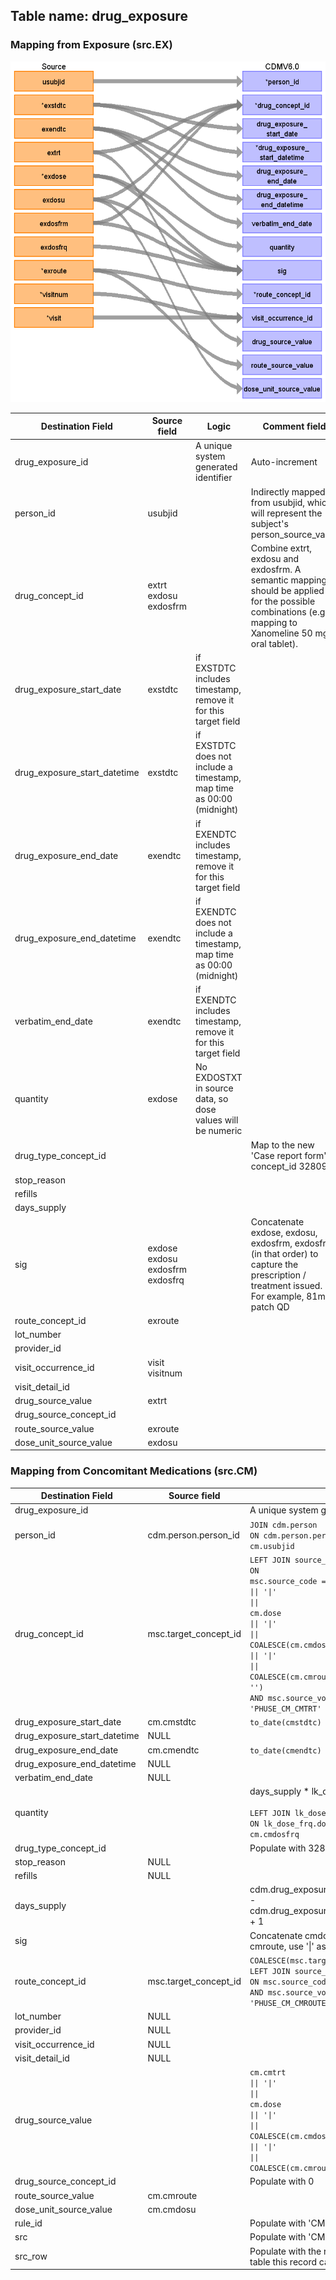 ## Table name: drug_exposure

### Mapping from Exposure (src.EX)

![](md_files/image1_ex.png)

| Destination Field | Source field | Logic | Comment field |
| --- | --- | --- | --- |
| drug_exposure_id |  | A unique system generated identifier | Auto-increment |
| person_id | usubjid |  | Indirectly mapped from usubjid, which will represent the subject's person_source_value<br> |
| drug_concept_id | extrt<br>exdosu<br>exdosfrm |  | Combine extrt, exdosu and exdosfrm. A semantic mapping should be applied for the possible combinations (e.g. mapping to Xanomeline 50 mg oral tablet). |
| drug_exposure_start_date | exstdtc | if EXSTDTC includes timestamp, remove it for this target field |  |
| drug_exposure_start_datetime | exstdtc | if EXSTDTC does not include a timestamp, map time as 00:00 (midnight) |  |
| drug_exposure_end_date | exendtc | if EXENDTC includes timestamp, remove it for this target field |  |
| drug_exposure_end_datetime | exendtc | if EXENDTC does not include a timestamp, map time as 00:00 (midnight) |  |
| verbatim_end_date | exendtc | if EXENDTC includes timestamp, remove it for this target field |  |
| quantity | exdose | No EXDOSTXT in source data, so dose values will be numeric |  |
| drug_type_concept_id |  |  | Map to the new 'Case report form', concept_id 32809 |
| stop_reason |  |  |  |
| refills |  |  |  |
| days_supply |  |  |  |
| sig | exdose<br>exdosu<br>exdosfrm<br>exdosfrq |  | Concatenate exdose, exdosu, exdosfrm, exdosfrq (in that order) to capture the prescription / treatment issued. For example, 81mg patch QD |
| route_concept_id | exroute |  |  |
| lot_number |  |  |  |
| provider_id |  |  |  |
| visit_occurrence_id | visit<br>visitnum |  |  |
| visit_detail_id |  |  |  |
| drug_source_value | extrt |  |  |
| drug_source_concept_id |  |  |  |
| route_source_value | exroute |  |  |
| dose_unit_source_value | exdosu |  |  |


### Mapping from Concomitant Medications (src.CM)

| Destination Field | Source field | Logic | Comment field |
| --- | --- | --- | --- |
| drug_exposure_id |  | A unique system generated identifier | Auto-increment |
| person_id | cdm.person.person_id | `JOIN cdm.person` </br> `ON cdm.person.person_source_value = cm.usubjid` |  |
| drug_concept_id | msc.target_concept_id | `LEFT JOIN source_codes_mapped msc`</br> <code>ON msc.source_code = cm.cmtrt</code></br> <code>&#124;&#124; '&#124;'</code></br> <code>&#124;&#124; cm.dose</code></br> <code>&#124;&#124; '&#124;'</code></br> <code>&#124;&#124; COALESCE(cm.cmdosu, '')</code></br> <code>&#124;&#124; '&#124;'</code></br> <code>&#124;&#124; COALESCE(cm.cmroute, '')</code></br>`AND msc.source_vocabulary_id = 'PHUSE_CM_CMTRT'` |  |
| drug_exposure_start_date | cm.cmstdtc | `to_date(cmstdtc)` |  |
| drug_exposure_start_datetime | NULL |  |  |
| drug_exposure_end_date | cm.cmendtc | `to_date(cmendtc)` |  |
| drug_exposure_end_datetime | NULL |  |  |
| verbatim_end_date | NULL |  |  |
| quantity |  | days_supply * lk_dose_frq.daily_dose</br></br>`LEFT JOIN lk_dose_frq`</br>`ON lk_dose_frq.dose_frequency = cm.cmdosfrq` | Needs to be defined more accurately |
| drug_type_concept_id |  | Populate with 32809 | Case Report Form |
| stop_reason | NULL |  |  |
| refills | NULL |  |  |
| days_supply |  | cdm.drug_exposure.drug_exposure_end_date - cdm.drug_exposure.drug_exposure_start_date + 1 |  |
| sig |  | Concatenate cmdose, cmdosu, cmdosfrq, cmroute, use '&#124;' as a delimiter | Example: ASPIRIN &#124;1&#124;TABLET&#124;PRN&#124;ORAL |
| route_concept_id | msc.target_concept_id | `COALESCE(msc.target_concept_id, 0)`</br>`LEFT JOIN source_codes_mapped msc`</br>`ON msc.source_code = cm.cmroute`</br>`AND msc.source_vocabulary_id = 'PHUSE_CM_CMROUTE'`  |  |
| lot_number | NULL |  |  |
| provider_id | NULL |  |  |
| visit_occurrence_id | NULL |  |  |
| visit_detail_id | NULL |  |  |
| drug_source_value |  | `cm.cmtrt`</br> <code>&#124;&#124; '&#124;'</code></br> <code>&#124;&#124; cm.dose</code></br> <code>&#124;&#124; '&#124;'</code></br> <code>&#124;&#124; COALESCE(cm.cmdosu, '')</code></br> <code>&#124;&#124; '&#124;'</code></br> <code>&#124;&#124; COALESCE(cm.cmroute, '')</code> |  |
| drug_source_concept_id |  | Populate with 0 |  |
| route_source_value | cm.cmroute |  |  |
| dose_unit_source_value | cm.cmdosu |  |  |
| rule_id |  | Populate with 'CM.1.CMTRT' | Temp field for ETL |
| src |  | Populate with 'CM' | Temp field for ETL |
| src_row |  | Populate with the row number of the source table this record came from| Temp field for ETL |
